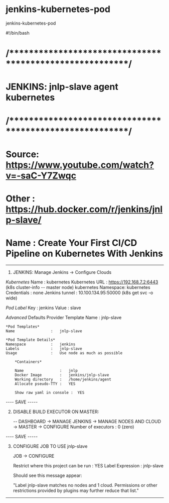 # jenkins-kubernetes-pod
jenkins-kubernetes-pod

#!/bin/bash

# /********************************************************/
# JENKINS: jnlp-slave agent kubernetes
# /********************************************************/

# Source: https://www.youtube.com/watch?v=-saC-Y7Zwqc
# Other : https://hub.docker.com/r/jenkins/jnlp-slave/
# Name  : Create Your First CI/CD Pipeline on Kubernetes With Jenkins

-----------------------------------------------
1) JENKINS: Manage Jenkins -> Configure Clouds

*Kubernetes*
Name				:	kubernetes
Kubernetes URL		:   https://192.168.7.2:6443 (k8s cluster-info -- master node)
kubernetes Namespace: 	kubernetes
Credentials			:  	none
Jenkins tunnel		:	10.100.134.95:50000 (k8s get svc -o wide)

*Pod Label*
Key					:	jenkins
Value				: 	slave

*Advanced*
Defaults Provider Template Name	:	jnlp-slave

	*Pod Templates* 
	Name				:	jnlp-slave
	
	*Pod Template Details* 
	Namespace			:	jenkins
	Labels				:	jnlp-slave
	Usage				:	Use node as much as possible
	
		*Containers*
		
		Name				:	jnlp
		Docker Image		:	jenkins/jnlp-slave
		Working directory	:	/home/jenkins/agent
		Allocate pseudo-TTY	: 	YES
		
		Show raw yaml in console :	YES

		
---- SAVE -----

2) DISABLE BUILD EXECUTOR ON MASTER: 
	
	-- DASHBOARD -> MANAGE JENKINS -> MANAGE NODES AND CLOUD
					-> MASTER -> CONFIGURE
		Number of executors	:	0 (zero)

---- SAVE -----

3) CONFIGURE JOB TO USE jnlp-slave

	JOB -> CONFIGURE 		

	Restrict where this project can be run	:		YES
	Label Expression						:		jnlp-slave

	Should see this message appear:
	
	"Label jnlp-slave matches no nodes and 1 cloud. 
	 Permissions or other restrictions provided by 
	 plugins may further reduce that list."

-----------------------------------------------
